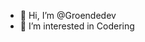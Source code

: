 - 👋 Hi, I’m @Groendedev
- 👀 I’m interested in Codering

<!---
Groendedev/Groendedev is a ✨ special ✨ repository because its `README.md` (this file) appears on your GitHub profile.
You can click the Preview link to take a look at your changes.
--->
